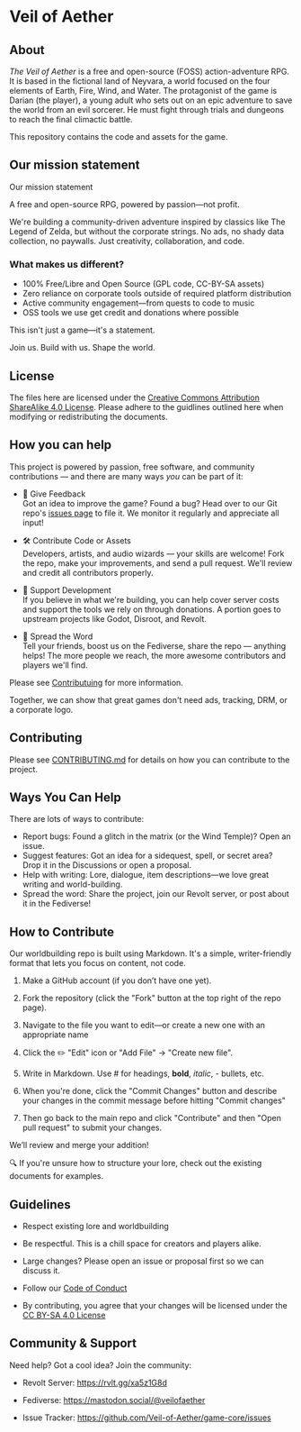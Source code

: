 # Veil of Aether

## About
*The Veil of Aether* is a free and open-source (FOSS) action-adventure RPG. It is based in the fictional land of Neyvara, a world focused on the four elements of Earth, Fire, Wind, and Water. The protagonist of the game is Darian (the player), a young adult who sets out on an epic adventure to save the world from an evil sorcerer. He must fight through trials and dungeons to reach the final climactic battle.

This repository contains the code and assets for the game.

## Our mission statement

Our mission statement

A free and open-source RPG, powered by passion—not profit.

We're building a community-driven adventure inspired by classics like The Legend of Zelda, but without the corporate strings. No ads, no shady data collection, no paywalls. Just creativity, collaboration, and code.

### What makes us different?
- 100% Free/Libre and Open Source (GPL code, CC-BY-SA assets)
- Zero reliance on corporate tools outside of required platform distribution
- Active community engagement—from quests to code to music
- OSS tools we use get credit and donations where possible

This isn't just a game—it's a statement.

Join us. Build with us. Shape the world.

## License
The files here are licensed under the [Creative Commons Attribution ShareAlike 4.0 License](LICENSE). Please adhere to the guidlines outlined here when modifying or redistributing the documents.

## How you can help

This project is powered by passion, free software, and community contributions — and there are many ways *you* can be part of it:

- 📝 Give Feedback  
Got an idea to improve the game? Found a bug? Head over to our Git repo's [issues page](https://github.com/Veil-of-Aether/game-core/issues) to file it. We monitor it regularly and appreciate all input!

- 🛠️ Contribute Code or Assets  
Developers, artists, and audio wizards — your skills are welcome! Fork the repo, make your improvements, and send a pull request. We'll review and credit all contributors properly.

- 💸 Support Development  
If you believe in what we're building, you can help cover server costs and support the tools we rely on through donations. A portion goes to upstream projects like Godot, Disroot, and Revolt.

- 📣 Spread the Word  
Tell your friends, boost us on the Fediverse, share the repo — anything helps! The more people we reach, the more awesome contributors and players we'll find.

Please see [Contributuing](#contributing) for more information.

Together, we can show that great games don't need ads, tracking, DRM, or a corporate logo.

## Contributing

Please see [CONTRIBUTING.md](CONTRIBUTING.md) for details on how you can contribute to the project.

## Ways You Can Help
There are lots of ways to contribute:

- Report bugs: Found a glitch in the matrix (or the Wind Temple)? Open an issue.
- Suggest features: Got an idea for a sidequest, spell, or secret area? Drop it in the Discussions or open a proposal.
- Help with writing: Lore, dialogue, item descriptions—we love great writing and world-building.
- Spread the word: Share the project, join our Revolt server, or post about it in the Fediverse!

## How to Contribute
Our worldbuilding repo is built using Markdown. It's a simple, writer-friendly format that lets you focus on content, not code.

1. Make a GitHub account (if you don’t have one yet).

2. Fork the repository (click the "Fork" button at the top right of the repo page).

3. Navigate to the file you want to edit—or create a new one with an appropriate name

4. Click the ✏️ "Edit" icon or "Add File" → "Create new file".

5. Write in Markdown. Use # for headings, **bold**, *italic*, - bullets, etc.

7. When you're done, click the "Commit Changes" button and describe your changes in the commit message before hitting "Commit changes"

8. Then go back to the main repo and click "Contribute" and then "Open pull request" to submit your changes.

We’ll review and merge your addition!

🔍 If you're unsure how to structure your lore, check out the existing documents for examples.

## Guidelines
- Respect existing lore and worldbuilding

- Be respectful. This is a chill space for creators and players alike.

- Large changes? Please open an issue or proposal first so we can discuss it.

- Follow our [Code of Conduct](CODE_OF_CONDUCT.md)

- By contributing, you agree that your changes will be licensed under the [CC BY-SA 4.0 License](LICENSE)

## Community & Support
Need help? Got a cool idea? Join the community:

- Revolt Server: https://rvlt.gg/xa5z1G8d

- Fediverse: https://mastodon.social/@veilofaether

- Issue Tracker: https://github.com/Veil-of-Aether/game-core/issues